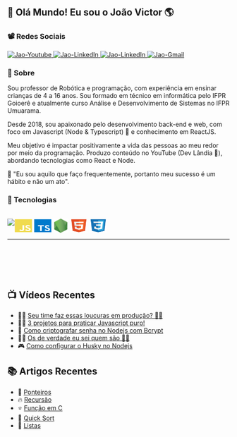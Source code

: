 ## 👋 Olá Mundo! Eu sou o João Victor 🌎

### 📽 Redes Sociais

<a href="https://youtube.com/devlandia" target="_blank">
  <img
    src="https://img.shields.io/badge/-Dev%20Lândia-1dba54?style=flat-square&labelColor=1dba54&logo=youtube&logoColor=121212&link=https://youtube.com/devlandia"
    alt="Jao-Youtube"
  />
</a>

<a href="https://www.linkedin.com/in/404jv/">
  <img
    src="https://img.shields.io/badge/-João%20Victor%20Ramalho%20Alves-1dba54?style=flat-square&labelColor=1dba54&logo=Linkedin&logoColor=121212&link=https://www.linkedin.com/in/404jv/"
    target="_blank"
    alt="Jao-LinkedIn"
  />
</a>

<a href="https://twitter.com/401jv" target="_blank">
  <img
    src="https://img.shields.io/badge/-@401jv-1dba54?style=flat-square&labelColor=1dba54&logo=twitter&logoColor=121212&link=https://twitter.com/401jv"
    target="_blank"
    alt="Jao-LinkedIn"
  />
</a>

<a href="mailto:joaovictorramalho7@gmail.com" target="_blank">
  <img
    src="https://img.shields.io/badge/-joaovictorramalho7@gmail.com-1dba54?style=flat-square&labelColor=1dba54&logo=gmail&logoColor=121212&link=mailto:joaovictorramalho7@gmail.com"
    target="_blank"
    alt="Jao-Gmail"
  />
</a>

### 💚 Sobre
Sou professor de Robótica e programação, com experiência em ensinar crianças de 4 a 16 anos. Sou formado em técnico em informática pelo IFPR Goioerê e atualmente curso Análise e Desenvolvimento de Sistemas no IFPR Umuarama.

Desde 2018, sou apaixonado pelo desenvolvimento back-end e web, com foco em Javascript (Node & Typescript) 💛 e conhecimento em ReactJS.

Meu objetivo é impactar positivamente a vida das pessoas ao meu redor por meio da programação. Produzo conteúdo no YouTube (Dev Lândia 💚), abordando tecnologias como React e Node.

🚀 "Eu sou aquilo que faço frequentemente, portanto meu sucesso é um hábito e não um ato".

### 🔧 Tecnologias

<div style="display: inline_block"><br>
  <img 
    align="left"
    src="https://ik.imagekit.io/dwei78ukbe/Untitled_design_XY9UMNQ0O.gif"
  />
  <img 
    align="center" 
    alt="Joao-Js" 
    height="30" 
    width="40" 
    src="https://raw.githubusercontent.com/devicons/devicon/master/icons/javascript/javascript-plain.svg"
  />
  <img 
    align="center" 
    alt="Rafa-Ts" 
    height="30" 
    width="40" 
    src="https://raw.githubusercontent.com/devicons/devicon/master/icons/typescript/typescript-plain.svg"
  />
  <img 
    align="center" 
    alt="Rafa-Js" 
    height="32" 
    width="34" 
    src="https://raw.githubusercontent.com/github/explore/80688e429a7d4ef2fca1e82350fe8e3517d3494d/topics/nodejs/nodejs.png"
  />
  <img 
    align="center" 
    alt="Joao-HTML" 
    height="30" 
    width="40" 
    src="https://raw.githubusercontent.com/devicons/devicon/master/icons/html5/html5-original.svg"
  />
  <img 
    align="center" 
    alt="Joao-CSS" 
    height="30" 
    width="40" 
    src="https://raw.githubusercontent.com/devicons/devicon/master/icons/css3/css3-original.svg"
  />
</div>

---
<br/><br/><br/><br/>

## 📺 Vídeos Recentes
<!-- YOUTUBE:START -->
 - 👨‍🎤 [Seu time faz essas loucuras em produção? 🤣🤣](https://www.youtube.com/watch?v=M_NUg8uM4ec)
 - 👩‍🚀 [3 projetos para praticar Javascript puro!](https://www.youtube.com/watch?v=4NN7hw43vnw)
 - 👾 [Como criptografar senha no Nodejs com Bcrypt](https://www.youtube.com/watch?v=eFERQi2-eus)
 - 👨‍💻 [Os de verdade eu sei quem são 🤣🤣](https://www.youtube.com/watch?v=3If2UKw7GyY)
 - 🎮 [Como configurar o Husky no Nodejs](https://www.youtube.com/watch?v=_x3M8AdL5Uw)<!-- YOUTUBE:END -->

## 📚 Artigos Recentes
<!-- BLOG-POST-LIST:START -->
 - 💯 [Ponteiros](https://devlandia.medium.com/ponteiros-5a0ced17c1e0?source=rss-14ff96d8d2fe------2)
 - 🔥 [Recursão](https://devlandia.medium.com/recurs%C3%A3o-d57d15437a23?source=rss-14ff96d8d2fe------2)
 - ⭐ [Função em C](https://devlandia.medium.com/fun%C3%A7%C3%A3o-em-c-eaead96dac88?source=rss-14ff96d8d2fe------2)
 - 🚀 [Quick Sort](https://devlandia.medium.com/quick-sort-4311435b73aa?source=rss-14ff96d8d2fe------2)
 - 💚 [Listas](https://devlandia.medium.com/listas-483305f0b70b?source=rss-14ff96d8d2fe------2)<!-- BLOG-POST-LIST:END -->



